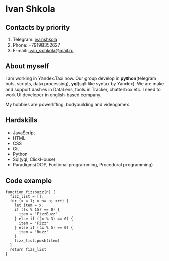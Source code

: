 # Ivan Shkola

## Contacts by priority

1. Telegram: [ivanshkola](t.me/ivanshkola)
2. Phone: +79198352627
3. E-mail: ivan_schkola@mail.ru

## About myself

I am working in Yandex.Taxi now.
Our group develop in **python**(telegram bots, scripts, data processing), **yql**(sql-like syntax by Yandex).
We are make and support dashes in DataLens, tools in Tracker, chatterbox etc.
I need to work UI developer in english-based company.

My hobbies are powerlifting, bodybuilding and videogames.

## Hardskills

- JavaScript
- HTML
- CSS
- Git
- Python
- Sql(yql, ClickHouse)
- Paradigms(OOP, Fuctional programming, Procedural programming)

## Code example

```
function fizzbuzz(n) {
  fizz_list = [];
  for (x = 1; x <= n; x++) {
    let item = x;
    if ((x % 15) == 0) {
      item = 'FizzBuzz'
    } else if ((x % 3) == 0) {
      item = 'Fizz'
    } else if ((x % 5) == 0) {
      item = 'Buzz'
    }
    fizz_list.push(item)
  }
  return fizz_list
}
```
